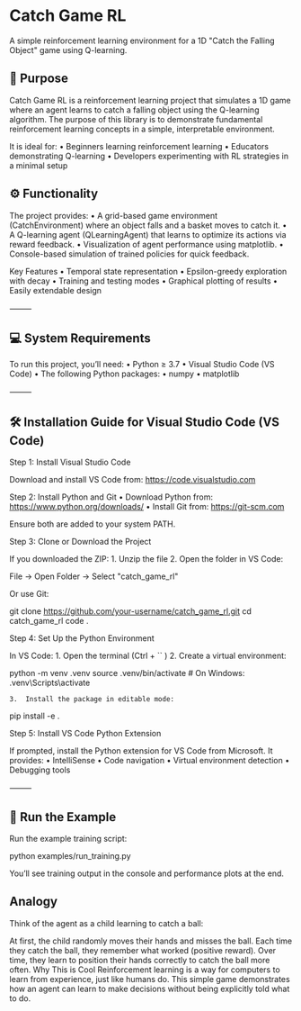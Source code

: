 # Catch Game RL

A simple reinforcement learning environment for a 1D "Catch the Falling Object" game using Q-learning.

## 🧠 Purpose

Catch Game RL is a reinforcement learning project that simulates a 1D game where an agent learns to catch a falling object using the Q-learning algorithm. The purpose of this library is to demonstrate fundamental reinforcement learning concepts in a simple, interpretable environment.

It is ideal for:
	•	Beginners learning reinforcement learning
	•	Educators demonstrating Q-learning
	•	Developers experimenting with RL strategies in a minimal setup


## ⚙️ Functionality

The project provides:
	•	A grid-based game environment (CatchEnvironment) where an object falls and a basket moves to catch it.
	•	A Q-learning agent (QLearningAgent) that learns to optimize its actions via reward feedback.
	•	Visualization of agent performance using matplotlib.
	•	Console-based simulation of trained policies for quick feedback.

Key Features
	•	Temporal state representation
	•	Epsilon-greedy exploration with decay
	•	Training and testing modes
	•	Graphical plotting of results
	•	Easily extendable design

⸻

## 💻 System Requirements

To run this project, you’ll need:
	•	Python ≥ 3.7
	•	Visual Studio Code (VS Code)
	•	The following Python packages:
	•	numpy
	•	matplotlib

⸻

## 🛠️ Installation Guide for Visual Studio Code (VS Code)

Step 1: Install Visual Studio Code

Download and install VS Code from: https://code.visualstudio.com

Step 2: Install Python and Git
	•	Download Python from: https://www.python.org/downloads/
	•	Install Git from: https://git-scm.com

Ensure both are added to your system PATH.

Step 3: Clone or Download the Project

If you downloaded the ZIP:
	1.	Unzip the file
	2.	Open the folder in VS Code:

File → Open Folder → Select "catch_game_rl"

Or use Git:

git clone https://github.com/your-username/catch_game_rl.git
cd catch_game_rl
code .

Step 4: Set Up the Python Environment

In VS Code:
	1.	Open the terminal (Ctrl + `` )
	2.	Create a virtual environment:

python -m venv .venv
source .venv/bin/activate  # On Windows: .venv\\Scripts\\activate


	3.	Install the package in editable mode:

pip install -e .



Step 5: Install VS Code Python Extension

If prompted, install the Python extension for VS Code from Microsoft. It provides:
	•	IntelliSense
	•	Code navigation
	•	Virtual environment detection
	•	Debugging tools

⸻

## 🚀 Run the Example

Run the example training script:

python examples/run_training.py

You’ll see training output in the console and performance plots at the end.


## Analogy
Think of the agent as a child learning to catch a ball:

At first, the child randomly moves their hands and misses the ball.
Each time they catch the ball, they remember what worked (positive reward).
Over time, they learn to position their hands correctly to catch the ball more often.
Why This is Cool
Reinforcement learning is a way for computers to learn from experience, just like humans do. This simple game demonstrates how an agent can learn to make decisions without being explicitly told what to do.
